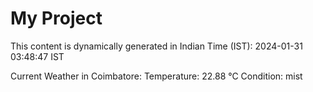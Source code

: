 # My Project

This content is dynamically generated in Indian Time (IST): 2024-01-31 03:48:47 IST


Current Weather in Coimbatore:
Temperature: 22.88 °C
Condition: mist
